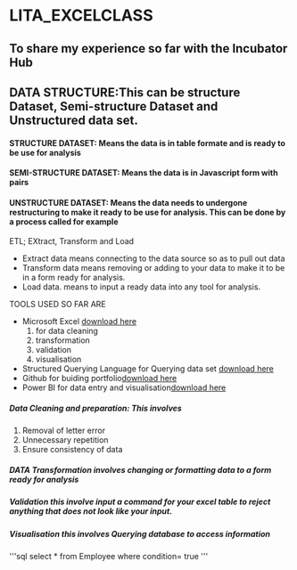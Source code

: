 # LITA_EXCELCLASS
To share my experience so far with the Incubator Hub
---

## DATA STRUCTURE:This can be structure Dataset, Semi-structure Dataset and Unstructured data set.
#### STRUCTURE DATASET: Means the data is in table formate and is ready to be use for analysis
#### SEMI-STRUCTURE DATASET: Means the data is in Javascript form with pairs
#### UNSTRUCTURE DATASET: Means the data needs to undergone restructuring to make it ready to be use for analysis. This can be done by a process called for example
ETL; EXtract, Transform and Load
-  Extract data means connecting to the data source so as to pull out data
- Transform data means removing or adding to your data to make it to be in a form ready for analysis.
- Load data. means to input a ready data into any tool for analysis.

TOOLS USED SO FAR ARE
-  Microsoft Excel [download here](http://www.Microsoft.com)
    1. for data cleaning
    2.  transformation
    3.  validation
    4.  visualisation
-  Structured Querying Language for Querying data set [download here](http://www.microsoft.com/sql)
-  Github for buiding portfolio[download here](http://wwwgithub.com)
-  Power BI for data entry and visualisation[download here](http://www.Microsoft.com)

  ##### Data Cleaning and preparation: This involves 
   1. Removal of letter error
   2. Unnecessary repetition
   3. Ensure consistency of data
##### DATA Transformation involves changing or formatting data to a form ready for analysis
  ##### Validation this involve input a command for your excel table to reject anything that does not look like your input.
  ##### Visualisation this involves Querying database to access information
   '''sql
   select * from Employee
   where condition= true
   '''

